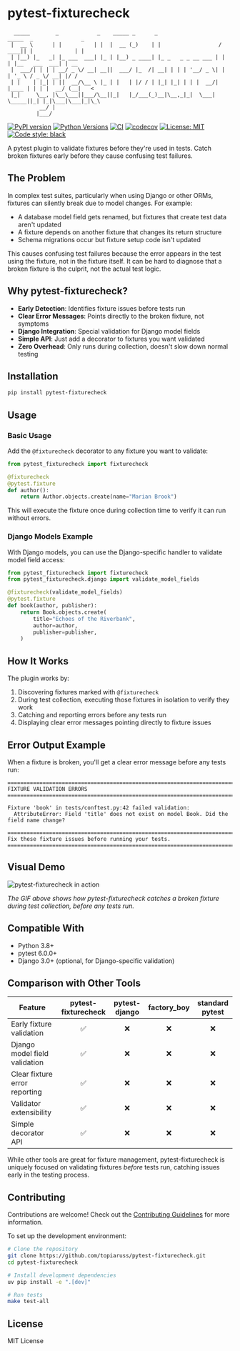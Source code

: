 # pytest-fixturecheck

```
  _____        _            _    _____ _      _                    _____  _               _    
 |  __ \      | |          | |  |  __ (_)    | |                  / ____|| |             | |   
 | |__) |_   _| |_ ___  ___| |_ | |__) _ ____| |_ _   _ _ __ ___ | |     | |__   ___  ___| | __
 |  ___/| | | | __/ _ \/ __| __||  ___/ |_  /| __| | | | '__/ _ \| |     | '_ \ / _ \/ __| |/ /
 | |    | |_| | ||  __/\__ \ |_ | |   | |/ / | |_| |_| | | |  __/| |____ | | | |  __/ (__|   < 
 |_|     \__, |\__\___||___/\__||_|   |_/___(_)__|\__,_|_|  \___| \_____||_| |_|\___|\___|_|\_\
          __/ |                                                                                 
         |___/                                                                                  
```

[![PyPI version](https://img.shields.io/pypi/v/pytest-fixturecheck.svg)](https://pypi.org/project/pytest-fixturecheck/)
[![Python Versions](https://img.shields.io/pypi/pyversions/pytest-fixturecheck.svg)](https://pypi.org/project/pytest-fixturecheck/)
[![CI](https://github.com/topiaruss/pytest-fixturecheck/actions/workflows/ci.yml/badge.svg)](https://github.com/topiaruss/pytest-fixturecheck/actions/workflows/ci.yml)
[![codecov](https://codecov.io/gh/topiaruss/pytest-fixturecheck/branch/main/graph/badge.svg)](https://codecov.io/gh/topiaruss/pytest-fixturecheck)
[![License: MIT](https://img.shields.io/badge/License-MIT-yellow.svg)](https://opensource.org/licenses/MIT)
[![Code style: black](https://img.shields.io/badge/code%20style-black-000000.svg)](https://github.com/psf/black)

A pytest plugin to validate fixtures before they're used in tests. Catch broken fixtures early before they cause confusing test failures.

## The Problem

In complex test suites, particularly when using Django or other ORMs, fixtures can silently break due to model changes. For example:

- A database model field gets renamed, but fixtures that create test data aren't updated
- A fixture depends on another fixture that changes its return structure
- Schema migrations occur but fixture setup code isn't updated

This causes confusing test failures because the error appears in the test using the fixture, not in the fixture itself. It can be hard to diagnose that a broken fixture is the culprit, not the actual test logic.

## Why pytest-fixturecheck?

- **Early Detection**: Identifies fixture issues before tests run
- **Clear Error Messages**: Points directly to the broken fixture, not symptoms
- **Django Integration**: Special validation for Django model fields
- **Simple API**: Just add a decorator to fixtures you want validated
- **Zero Overhead**: Only runs during collection, doesn't slow down normal testing

## Installation

```bash
pip install pytest-fixturecheck
```

## Usage

### Basic Usage

Add the `@fixturecheck` decorator to any fixture you want to validate:

```python
from pytest_fixturecheck import fixturecheck

@fixturecheck
@pytest.fixture
def author():
    return Author.objects.create(name="Marian Brook")
```

This will execute the fixture once during collection time to verify it can run without errors.

### Django Models Example

With Django models, you can use the Django-specific handler to validate model field access:

```python
from pytest_fixturecheck import fixturecheck
from pytest_fixturecheck.django import validate_model_fields

@fixturecheck(validate_model_fields)
@pytest.fixture
def book(author, publisher):
    return Book.objects.create(
        title="Echoes of the Riverbank",
        author=author,
        publisher=publisher,
    )
```

## How It Works

The plugin works by:

1. Discovering fixtures marked with `@fixturecheck`
2. During test collection, executing those fixtures in isolation to verify they work
3. Catching and reporting errors before any tests run
4. Displaying clear error messages pointing directly to fixture issues

## Error Output Example

When a fixture is broken, you'll get a clear error message before any tests run:

```
================================================================================
FIXTURE VALIDATION ERRORS
================================================================================

Fixture 'book' in tests/conftest.py:42 failed validation:
  AttributeError: Field 'title' does not exist on model Book. Did the field name change?
  
================================================================================
Fix these fixture issues before running your tests.
================================================================================
```

## Visual Demo

![pytest-fixturecheck in action](https://github.com/topiaruss/pytest-fixturecheck/raw/main/docs/images/fixturecheck-demo.gif)

*The GIF above shows how pytest-fixturecheck catches a broken fixture during test collection, before any tests run.*

## Compatible With

- Python 3.8+
- pytest 6.0.0+
- Django 3.0+ (optional, for Django-specific validation)

## Comparison with Other Tools

| Feature                       | pytest-fixturecheck | pytest-django | factory_boy | standard pytest |
| ----------------------------- | :-----------------: | :-----------: | :---------: | :-------------: |
| Early fixture validation      |          ✅          |       ❌       |      ❌      |        ❌        |
| Django model field validation |          ✅          |       ❌       |      ❌      |        ❌        |
| Clear fixture error reporting |          ✅          |       ❌       |      ❌      |        ❌        |
| Validator extensibility       |          ✅          |       ❌       |      ❌      |        ❌        |
| Simple decorator API          |          ✅          |       ❌       |      ❌      |        ❌        |

While other tools are great for fixture management, pytest-fixturecheck is uniquely focused on validating fixtures *before* tests run, catching issues early in the testing process.

## Contributing

Contributions are welcome! Check out the [Contributing Guidelines](CONTRIBUTING.md) for more information.

To set up the development environment:

```bash
# Clone the repository
git clone https://github.com/topiaruss/pytest-fixturecheck.git
cd pytest-fixturecheck

# Install development dependencies
uv pip install -e ".[dev]"

# Run tests
make test-all
```

## License

MIT License
